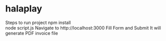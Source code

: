 # halaplay

Steps to run project 
npm install   
node script.js 
Navigate to http://localhost:3000 
Fill Form and Submit 
It will generate PDF invoice file
